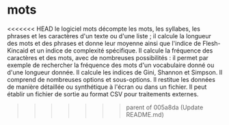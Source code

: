 # mots
<<<<<<< HEAD
le logiciel mots décompte les mots, les syllabes, les phrases et les caractères d'un texte ou d'une liste ; il calcule la longueur des mots et des phrases et donne leur moyenne ainsi que l'indice de Flesh-Kincaid et un indice de complexité spécifique. Il calcule la fréquence des caractères et des mots, avec de nombreuses possibilités : il permet par exemple de rechercher la fréquence des mots d'un vocabulaire donné ou d'une longueur donnée. Il calcule les indices de Gini, Shannon et Simpson. Il comprend de nombreuses options et sous-options. Il restitue les données de manière détaillée ou synthétique à l'écran ou dans un fichier. Il peut établir un fichier de sortie au format CSV pour traitements externes.
>>>>>>> parent of 005a8da (Update README.md)
